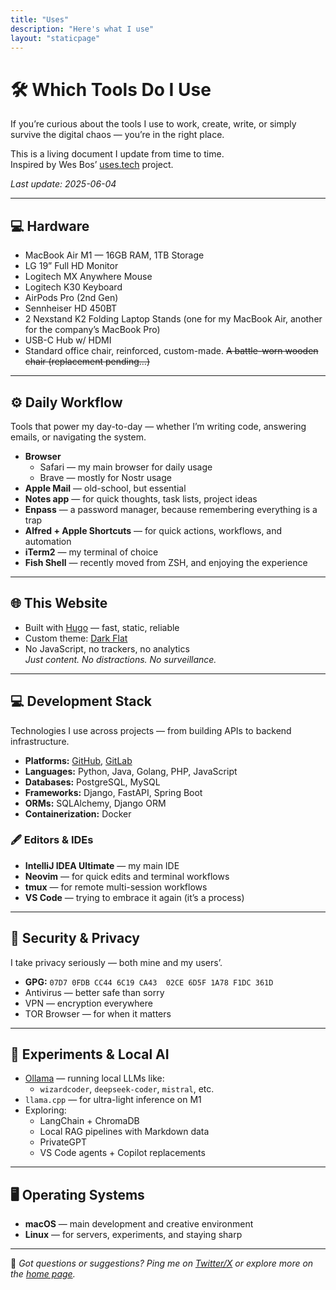 ```yaml
---
title: "Uses"
description: "Here's what I use"
layout: "staticpage"
---
```


# 🛠️ Which Tools Do I Use

If you’re curious about the tools I use to work, create, write, or simply survive the digital chaos — you’re in the right place.

This is a living document I update from time to time.  
Inspired by Wes Bos’ [uses.tech](https://uses.tech) project.

_Last update: 2025-06-04_

---

## 💻 Hardware

- MacBook Air M1 — 16GB RAM, 1TB Storage
- LG 19” Full HD Monitor
- Logitech MX Anywhere Mouse
- Logitech K30 Keyboard
- AirPods Pro (2nd Gen)
- Sennheiser HD 450BT
- 2 Nexstand K2 Folding Laptop Stands (one for my MacBook Air, another for the company’s MacBook Pro)
- USB-C Hub w/ HDMI
- Standard office chair, reinforced, custom-made. ~~A battle-worn wooden chair (replacement pending…)~~

---

## ⚙️ Daily Workflow

Tools that power my day-to-day — whether I’m writing code, answering emails, or navigating the system.

- **Browser**
  - Safari — my main browser for daily usage
  - Brave — mostly for Nostr usage
- **Apple Mail** — old-school, but essential
- **Notes app** — for quick thoughts, task lists, project ideas
- **Enpass** — a password manager, because remembering everything is a trap
- **Alfred + Apple Shortcuts** — for quick actions, workflows, and automation
- **iTerm2** — my terminal of choice
- **Fish Shell** — recently moved from ZSH, and enjoying the experience

---

## 🌐 This Website

- Built with [Hugo](https://gohugo.io) — fast, static, reliable
- Custom theme: [Dark Flat](https://github.com/adlermedrado/dark-flat)
- No JavaScript, no trackers, no analytics  
  _Just content. No distractions. No surveillance._

---

## 💻 Development Stack

Technologies I use across projects — from building APIs to backend infrastructure.

- **Platforms:** [GitHub](https://github.com), [GitLab](https://gitlab.com)
- **Languages:** Python, Java, Golang, PHP, JavaScript
- **Databases:** PostgreSQL, MySQL
- **Frameworks:** Django, FastAPI, Spring Boot
- **ORMs:** SQLAlchemy, Django ORM
- **Containerization:** Docker

### 🖋️ Editors & IDEs

- **IntelliJ IDEA Ultimate** — my main IDE
- **Neovim** — for quick edits and terminal workflows
- **tmux** — for remote multi-session workflows
- **VS Code** — trying to embrace it again (it’s a process)

---

## 🔐 Security & Privacy

I take privacy seriously — both mine and my users’.

- **GPG:** `07D7 0FDB CC44 6C19 CA43  02CE 6D5F 1A78 F1DC 361D`
- Antivirus — better safe than sorry
- VPN — encryption everywhere
- TOR Browser — for when it matters

---

## 🧪 Experiments & Local AI

- [Ollama](https://ollama.com) — running local LLMs like:
  - `wizardcoder`, `deepseek-coder`, `mistral`, etc.
- `llama.cpp` — for ultra-light inference on M1
- Exploring:
  - LangChain + ChromaDB
  - Local RAG pipelines with Markdown data
  - PrivateGPT
  - VS Code agents + Copilot replacements

---

## 🖥️ Operating Systems

- **macOS** — main development and creative environment
- **Linux** — for servers, experiments, and staying sharp

---

🧩 _Got questions or suggestions? Ping me on [Twitter/X](https://x.com/spacexnu) or explore more on the [home page](https://adlermedrado.com.br)._